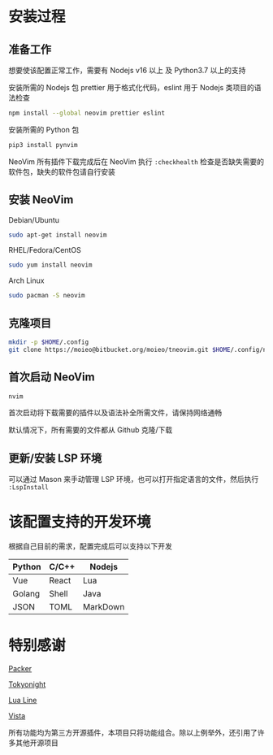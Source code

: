 # 安装过程

## 准备工作

想要使该配置正常工作，需要有 Nodejs v16 以上 及 Python3.7 以上的支持

安装所需的 Nodejs 包
prettier 用于格式化代码，eslint 用于 Nodejs 类项目的语法检查

```bash
npm install --global neovim prettier eslint
```

安装所需的 Python 包

```bash
pip3 install pynvim
```

NeoVim 所有插件下载完成后在 NeoVim 执行 `:checkhealth` 检查是否缺失需要的软件包，缺失的软件包请自行安装

## 安装 NeoVim

Debian/Ubuntu

```bash
sudo apt-get install neovim
```

RHEL/Fedora/CentOS

```bash
sudo yum install neovim
```

Arch Linux

```bash
sudo pacman -S neovim
```

## 克隆项目

```bash
mkdir -p $HOME/.config
git clone https://moieo@bitbucket.org/moieo/tneovim.git $HOME/.config/nvim
```

## 首次启动 NeoVim

```bash
nvim
```

首次启动将下载需要的插件以及语法补全所需文件，请保持网络通畅

默认情况下，所有需要的文件都从 Github 克隆/下载

## 更新/安装 LSP 环境

可以通过 Mason 来手动管理 LSP 环境，也可以打开指定语言的文件，然后执行 `:LspInstall`

# 该配置支持的开发环境

根据自己目前的需求，配置完成后可以支持以下开发

| Python | C/C++ | Nodejs   |
| ------ | ----- | -------- |
| Vue    | React | Lua      |
| Golang | Shell | Java     |
| JSON   | TOML  | MarkDown |

# 特别感谢

[Packer](https://github.com/wbthomason/packer.nvim)

[Tokyonight](https://github.com/folke/tokyonight.nvim)

[Lua Line](https://github.com/nvim-lualine/lualine.nvim)

[Vista](https://github.com/liuchengxu/vista.vim)

所有功能均为第三方开源插件，本项目只将功能组合。除以上例举外，还引用了许多其他开源项目
